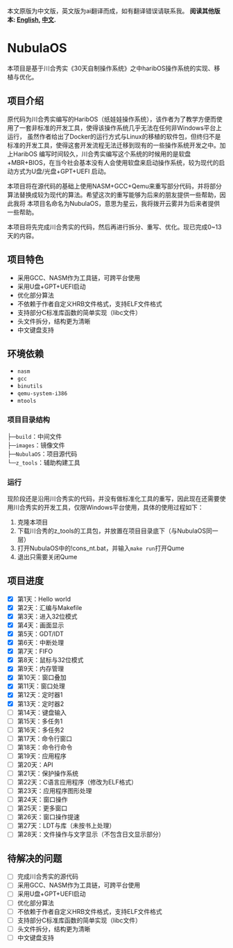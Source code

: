本文原版为中文版，英文版为ai翻译而成，如有翻译错误请联系我。
**阅读其他版本: [English](README.md), [中文](README_zh.md).**

# NubulaOS
本项目是基于川合秀实《30天自制操作系统》之中haribOS操作系统的实现、移植与优化。

## 项目介绍
原代码为川合秀实编写的HaribOS（纸娃娃操作系统），该作者为了教学方便而使用了一套非标准的开发工具，使得该操作系统几乎无法在任何非Windows平台上运行，
虽然作者给出了Docker的运行方式与Linux的移植的软件包，但终归不是标准的开发工具，使得这套开发流程无法迁移到现有的一些操作系统开发之中。加上HaribOS
编写时间较久，川合秀实编写这个系统的时候用的是软盘+MBR+BIOS，在当今社会基本没有人会使用软盘来启动操作系统，较为现代的启动方式为U盘/光盘+GPT+UEFI
启动。

本项目将在源代码的基础上使用NASM+GCC+Qemu来重写部分代码，并将部分算法替换成较为现代的算法。希望这次的重写能够为后来的朋友提供一些帮助，因此我将
本项目名命名为NubulaOS，意思为星云，我将拨开云雾并为后来者提供一些帮助。

本项目将先完成川合秀实的代码，然后再进行拆分、重写、优化。现已完成0~13天的内容。

## 项目特色
+ 采用GCC、NASM作为工具链，可跨平台使用
+ 采用U盘+GPT+UEFI启动
+ 优化部分算法
+ 不依赖于作者自定义HRB文件格式，支持ELF文件格式
+ 支持部分C标准库函数的简单实现（libc文件）
+ 头文件拆分，结构更为清晰
+ 中文键盘支持

## 环境依赖
+ `nasm`
+ `gcc`
+ `binutils`
+ `qemu-system-i386`
+ `mtools`

### 项目目录结构
├─`build`：中间文件<br>
├─`images`：镜像文件<br>
├─`NubulaOS`：项目源代码<br>
└─`z_tools`：辅助构建工具<br>

### 运行
现阶段还是沿用川合秀实的代码，并没有做标准化工具的重写，因此现在还需要使用川合秀实的开发工具，仅限Windows平台使用，具体的使用过程如下：
1. 克隆本项目
2. 下载川合秀的z_tools的工具包，并放置在项目目录底下（与NubulaOS同一层）
3. 打开NubulaOS中的!cons_nt.bat，并输入`make run`打开Qume
4. 退出只需要关闭Qume

## 项目进度

+ [X] 第1天：Hello world
+ [X] 第2天：汇编与Makefile
+ [X] 第3天：进入32位模式
+ [X] 第4天：画面显示
+ [X] 第5天：GDT/IDT
+ [X] 第6天：中断处理
+ [x] 第7天：FIFO
+ [X] 第8天：鼠标与32位模式
+ [X] 第9天：内存管理
+ [X] 第10天：窗口叠加
+ [X] 第11天：窗口处理
+ [X] 第12天：定时器1
+ [X] 第13天：定时器2
+ [ ] 第14天：键盘输入
+ [ ] 第15天：多任务1
+ [ ] 第16天：多任务2
+ [ ] 第17天：命令行窗口
+ [ ] 第18天：命令行命令
+ [ ] 第19天：应用程序
+ [ ] 第20天：API
+ [ ] 第21天：保护操作系统
+ [ ] 第22天：C语言应用程序（修改为ELF格式）
+ [ ] 第23天：应用程序图形处理
+ [ ] 第24天：窗口操作
+ [ ] 第25天：更多窗口
+ [ ] 第26天：窗口操作提速
+ [ ] 第27天：LDT与库（未按书上处理）
+ [ ] 第28天：文件操作与文字显示（不包含日文显示部分）

## 待解决的问题
+ [ ] 完成川合秀实的源代码
+ [ ] 采用GCC、NASM作为工具链，可跨平台使用
+ [ ] 采用U盘+GPT+UEFI启动
+ [ ] 优化部分算法
+ [ ] 不依赖于作者自定义HRB文件格式，支持ELF文件格式
+ [ ] 支持部分C标准库函数的简单实现（libc文件）
+ [ ] 头文件拆分，结构更为清晰
+ [ ] 中文键盘支持
